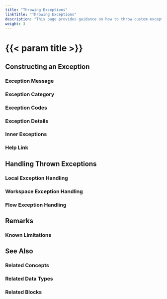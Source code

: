 ```yaml
---
title: "Throwing Exceptions"
linkTitle: "Throwing Exceptions"
description: "This page provides guidance on how to throw custom exceptions"
weight: 3
---
```


# {{< param title >}}

## Constructing an Exception

### Exception Message

### Exception Category

### Exception Codes

### Exception Details

### Inner Exceptions

### Help Link

## Handling Thrown Exceptions

### Local Exception Handling

### Workspace Exception Handling

### Flow Exception Handling

## Remarks

### Known Limitations

## See Also

### Related Concepts

### Related Data Types

### Related Blocks
